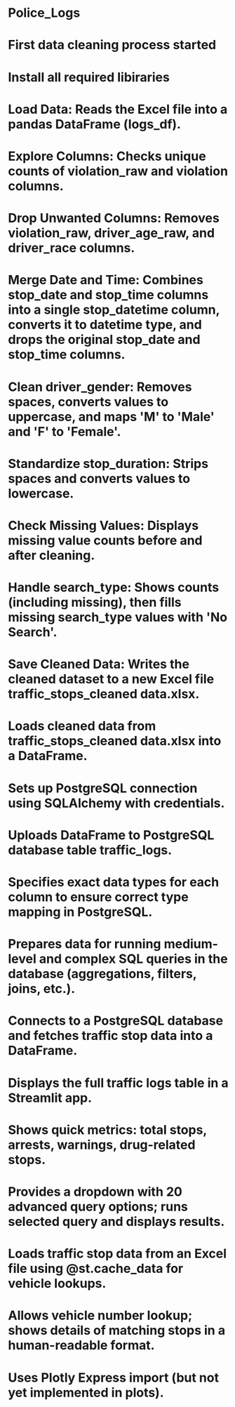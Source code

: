 # Police_Logs 
# First data cleaning process started
# Install all required libiraries
# Load Data: Reads the Excel file into a pandas DataFrame (logs_df).
# Explore Columns: Checks unique counts of violation_raw and violation columns.
# Drop Unwanted Columns: Removes violation_raw, driver_age_raw, and driver_race columns.
# Merge Date and Time: Combines stop_date and stop_time columns into a single stop_datetime column, converts it to datetime type, and drops the original stop_date and stop_time columns.
# Clean driver_gender: Removes spaces, converts values to uppercase, and maps 'M' to 'Male' and 'F' to 'Female'.
# Standardize stop_duration: Strips spaces and converts values to lowercase.
# Check Missing Values: Displays missing value counts before and after cleaning.
# Handle search_type: Shows counts (including missing), then fills missing search_type values with 'No Search'.
# Save Cleaned Data: Writes the cleaned dataset to a new Excel file traffic_stops_cleaned data.xlsx.
# Loads cleaned data from traffic_stops_cleaned data.xlsx into a DataFrame.
# Sets up PostgreSQL connection using SQLAlchemy with credentials.
# Uploads DataFrame to PostgreSQL database table traffic_logs.
# Specifies exact data types for each column to ensure correct type mapping in PostgreSQL.
# Prepares data for running medium-level and complex SQL queries in the database (aggregations, filters, joins, etc.).
# Connects to a PostgreSQL database and fetches traffic stop data into a DataFrame.
# Displays the full traffic logs table in a Streamlit app.
# Shows quick metrics: total stops, arrests, warnings, drug-related stops.
# Provides a dropdown with 20 advanced query options; runs selected query and displays results.
# Loads traffic stop data from an Excel file using @st.cache_data for vehicle lookups.
# Allows vehicle number lookup; shows details of matching stops in a human-readable format.
# Uses Plotly Express import (but not yet implemented in plots).



